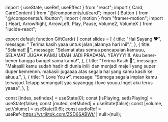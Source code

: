 import { useState, useRef, useEffect } from "react";
import { Card, CardContent } from "@/components/ui/card";
import { Button } from "@/components/ui/button";
import { motion } from "framer-motion";
import { Heart, ArrowRight, ArrowLeft, Play, Pause, Volume2, VolumeX } from "lucide-react";

export default function GiftCard() {
  const slides = [
    {
      title: "Hai Sayang ❤️",
      message: " Terima kasih yaaa untuk jalan jalannya hari inii".",
    },
    {
      title: "Selamat! 🎉",
      message: "Selamat atas semua pencapaian kamuuu, SELAMAT JUGAA KAMU UDAH JADI PRADANA. YEAYYY!!!!. Aku bener-bener bangga banget sama kamu!",
    },
    {
      title: "Terima Kasih 💫",
      message: "Makasiii kamu sudah hadir di dunia iniiii dan menjadi majell yang super duper kemrennn. makasiii jugaaaa atas segala hal yang kamu kasih ke akuuu.",
    },
    {
      title: "I Love You 💕",
      message: "Semoga segala impian kamu terwujud.Tetapp semangatt yaa sayanggg i love youuu.Inget aku terus yaaaa",
    },
  ];

  const [index, setIndex] = useState(0);
  const [isPlaying, setIsPlaying] = useState(false);
  const [muted, setMuted] = useState(false);
  const [volume, setVolume] = useState(0.6);
  const audioRef = useRef<https://vt.tiktok.com/ZSD6SABWt/ | null>(null);
